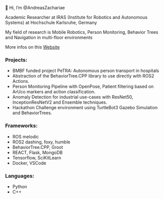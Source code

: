 👋 Hi, I’m @AndreasZachariae

Academic Researcher at IRAS (Institute for Robotics and Autonomous Systems) at Hochschule Karlsruhe, Germany

My field of research is Mobile Robotics, Person Monitoring, Behavior Trees and Navigation in multi-floor environments

More infos on this [Website](https://andreaszachariae.github.io/)

### Projects:
- BMBF funded project PeTRA: Autonomous person transport in hospitals
- Abstraction of the BehaviorTree.CPP library to use directly with ROS2 Actions.
- Person Monitoring Pipeline with OpenPose, Patient filtering based on ArUco markers and action classification.
- Anomaly Detection for industrial use-cases with ResNet50, InceptionResNetV2 and Ensemble techniques.
- Hackathon Challenge environment using TurtleBot3 Gazebo Simulation and BehaviorTrees.

### Frameworks:
- ROS melodic
- ROS2 dashing, foxy, humble
- BehaviorTree.CPP, Groot
- REACT, Flask, MongoDB
- Tensorflow, SciKitLearn
- Docker, VSCode

### Languages:
- Python
- C++
